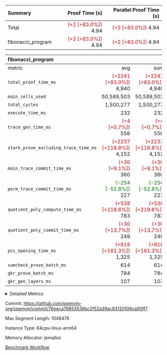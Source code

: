| Summary | Proof Time (s) | Parallel Proof Time (s) |
|:---|---:|---:|
| Total | <span style='color: red'>(+2 [+83.0%])</span> 4.94 | <span style='color: red'>(+2 [+83.0%])</span> 4.94 |
| fibonacci_program | <span style='color: red'>(+2 [+83.0%])</span> 4.94 | <span style='color: red'>(+2 [+83.0%])</span> 4.94 |


| fibonacci_program |||||
|:---|---:|---:|---:|---:|
|metric|avg|sum|max|min|
| `total_proof_time_ms ` | <span style='color: red'>(+2241 [+83.0%])</span> 4,940 | <span style='color: red'>(+2241 [+83.0%])</span> 4,940 | <span style='color: red'>(+2241 [+83.0%])</span> 4,940 | <span style='color: red'>(+2241 [+83.0%])</span> 4,940 |
| `main_cells_used     ` |  50,589,503 |  50,589,503 |  50,589,503 |  50,589,503 |
| `total_cycles        ` |  1,500,277 |  1,500,277 |  1,500,277 |  1,500,277 |
| `execute_time_ms     ` |  232 |  232 |  232 |  232 |
| `trace_gen_time_ms   ` | <span style='color: red'>(+4 [+0.7%])</span> 556 | <span style='color: red'>(+4 [+0.7%])</span> 556 | <span style='color: red'>(+4 [+0.7%])</span> 556 | <span style='color: red'>(+4 [+0.7%])</span> 556 |
| `stark_prove_excluding_trace_time_ms` | <span style='color: red'>(+2237 [+116.8%])</span> 4,152 | <span style='color: red'>(+2237 [+116.8%])</span> 4,152 | <span style='color: red'>(+2237 [+116.8%])</span> 4,152 | <span style='color: red'>(+2237 [+116.8%])</span> 4,152 |
| `main_trace_commit_time_ms` | <span style='color: red'>(+30 [+9.1%])</span> 360 | <span style='color: red'>(+30 [+9.1%])</span> 360 | <span style='color: red'>(+30 [+9.1%])</span> 360 | <span style='color: red'>(+30 [+9.1%])</span> 360 |
| `perm_trace_commit_time_ms` | <span style='color: green'>(-254 [-52.8%])</span> 227 | <span style='color: green'>(-254 [-52.8%])</span> 227 | <span style='color: green'>(-254 [-52.8%])</span> 227 | <span style='color: green'>(-254 [-52.8%])</span> 227 |
| `quotient_poly_compute_time_ms` | <span style='color: red'>(+538 [+219.6%])</span> 783 | <span style='color: red'>(+538 [+219.6%])</span> 783 | <span style='color: red'>(+538 [+219.6%])</span> 783 | <span style='color: red'>(+538 [+219.6%])</span> 783 |
| `quotient_poly_commit_time_ms` | <span style='color: red'>(+30 [+13.7%])</span> 249 | <span style='color: red'>(+30 [+13.7%])</span> 249 | <span style='color: red'>(+30 [+13.7%])</span> 249 | <span style='color: red'>(+30 [+13.7%])</span> 249 |
| `pcs_opening_time_ms ` | <span style='color: red'>(+818 [+161.3%])</span> 1,325 | <span style='color: red'>(+818 [+161.3%])</span> 1,325 | <span style='color: red'>(+818 [+161.3%])</span> 1,325 | <span style='color: red'>(+818 [+161.3%])</span> 1,325 |
| `sumcheck_prove_batch_ms` |  614 |  614 |  614 |  614 |
| `gkr_prove_batch_ms  ` |  784 |  784 |  784 |  784 |
| `gkr_gen_layers_ms   ` |  107 |  107 |  107 |  107 |



<details>
<summary>Detailed Metrics</summary>

|  | generate_perm_trace_time_ms |
| --- |
|  | 269 | 

| group | num_segments | keygen_time_ms | commit_exe_time_ms |
| --- | --- | --- | --- |
| fibonacci_program | 1 | 241 | 5 | 

| group | air_name | quotient_deg | interactions | constraints |
| --- | --- | --- | --- | --- |
| fibonacci_program | AccessAdapterAir<16> | 2 | 5 | 10 | 
| fibonacci_program | AccessAdapterAir<2> | 2 | 5 | 10 | 
| fibonacci_program | AccessAdapterAir<32> | 2 | 5 | 10 | 
| fibonacci_program | AccessAdapterAir<4> | 2 | 5 | 10 | 
| fibonacci_program | AccessAdapterAir<8> | 2 | 5 | 10 | 
| fibonacci_program | BitwiseOperationLookupAir<8> | 2 | 2 | 4 | 
| fibonacci_program | MemoryMerkleAir<8> | 2 | 4 | 37 | 
| fibonacci_program | PersistentBoundaryAir<8> | 2 | 3 | 6 | 
| fibonacci_program | PhantomAir | 2 | 3 | 4 | 
| fibonacci_program | Poseidon2PeripheryAir<BabyBearParameters>, 1> | 2 | 1 | 286 | 
| fibonacci_program | ProgramAir | 2 | 1 | 4 | 
| fibonacci_program | RangeTupleCheckerAir<2> | 2 | 1 | 4 | 
| fibonacci_program | Rv32HintStoreAir | 2 | 18 | 19 | 
| fibonacci_program | VariableRangeCheckerAir | 2 | 1 | 4 | 
| fibonacci_program | VmAirWrapper<Rv32BaseAluAdapterAir, BaseAluCoreAir<4, 8> | 2 | 20 | 26 | 
| fibonacci_program | VmAirWrapper<Rv32BaseAluAdapterAir, LessThanCoreAir<4, 8> | 2 | 18 | 32 | 
| fibonacci_program | VmAirWrapper<Rv32BaseAluAdapterAir, ShiftCoreAir<4, 8> | 2 | 24 | 80 | 
| fibonacci_program | VmAirWrapper<Rv32BranchAdapterAir, BranchEqualCoreAir<4> | 2 | 11 | 15 | 
| fibonacci_program | VmAirWrapper<Rv32BranchAdapterAir, BranchLessThanCoreAir<4, 8> | 2 | 13 | 29 | 
| fibonacci_program | VmAirWrapper<Rv32CondRdWriteAdapterAir, Rv32JalLuiCoreAir> | 2 | 10 | 13 | 
| fibonacci_program | VmAirWrapper<Rv32JalrAdapterAir, Rv32JalrCoreAir> | 2 | 16 | 13 | 
| fibonacci_program | VmAirWrapper<Rv32LoadStoreAdapterAir, LoadSignExtendCoreAir<4, 8> | 2 | 18 | 22 | 
| fibonacci_program | VmAirWrapper<Rv32LoadStoreAdapterAir, LoadStoreCoreAir<4> | 2 | 17 | 29 | 
| fibonacci_program | VmAirWrapper<Rv32MultAdapterAir, DivRemCoreAir<4, 8> | 2 | 25 | 68 | 
| fibonacci_program | VmAirWrapper<Rv32MultAdapterAir, MulHCoreAir<4, 8> | 2 | 24 | 15 | 
| fibonacci_program | VmAirWrapper<Rv32MultAdapterAir, MultiplicationCoreAir<4, 8> | 2 | 19 | 8 | 
| fibonacci_program | VmAirWrapper<Rv32RdWriteAdapterAir, Rv32AuipcCoreAir> | 2 | 12 | 9 | 
| fibonacci_program | VmConnectorAir | 2 | 5 | 9 | 

| group | air_name | segment | rows | prep_cols | perm_cols | main_cols | cells |
| --- | --- | --- | --- | --- | --- | --- | --- |
| fibonacci_program | AccessAdapterAir<8> | 0 | 128 |  | 12 | 17 | 3,712 | 
| fibonacci_program | BitwiseOperationLookupAir<8> | 0 | 65,536 | 3 | 12 | 2 | 917,504 | 
| fibonacci_program | MemoryMerkleAir<8> | 0 | 512 |  | 12 | 32 | 22,528 | 
| fibonacci_program | PersistentBoundaryAir<8> | 0 | 128 |  | 12 | 20 | 4,096 | 
| fibonacci_program | PhantomAir | 0 | 1 |  | 12 | 6 | 18 | 
| fibonacci_program | Poseidon2PeripheryAir<BabyBearParameters>, 1> | 0 | 256 |  | 12 | 300 | 79,872 | 
| fibonacci_program | ProgramAir | 0 | 8,192 |  | 12 | 10 | 180,224 | 
| fibonacci_program | RangeTupleCheckerAir<2> | 0 | 524,288 | 2 | 12 | 1 | 6,815,744 | 
| fibonacci_program | Rv32HintStoreAir | 0 | 4 |  | 12 | 32 | 176 | 
| fibonacci_program | VariableRangeCheckerAir | 0 | 262,144 | 2 | 12 | 1 | 3,407,872 | 
| fibonacci_program | VmAirWrapper<Rv32BaseAluAdapterAir, BaseAluCoreAir<4, 8> | 0 | 1,048,576 |  | 12 | 36 | 50,331,648 | 
| fibonacci_program | VmAirWrapper<Rv32BaseAluAdapterAir, LessThanCoreAir<4, 8> | 0 | 524,288 |  | 12 | 37 | 25,690,112 | 
| fibonacci_program | VmAirWrapper<Rv32BranchAdapterAir, BranchEqualCoreAir<4> | 0 | 262,144 |  | 12 | 26 | 9,961,472 | 
| fibonacci_program | VmAirWrapper<Rv32BranchAdapterAir, BranchLessThanCoreAir<4, 8> | 0 | 8 |  | 12 | 32 | 352 | 
| fibonacci_program | VmAirWrapper<Rv32CondRdWriteAdapterAir, Rv32JalLuiCoreAir> | 0 | 131,072 |  | 12 | 18 | 3,932,160 | 
| fibonacci_program | VmAirWrapper<Rv32JalrAdapterAir, Rv32JalrCoreAir> | 0 | 32 |  | 12 | 28 | 1,280 | 
| fibonacci_program | VmAirWrapper<Rv32LoadStoreAdapterAir, LoadStoreCoreAir<4> | 0 | 128 |  | 12 | 41 | 6,784 | 
| fibonacci_program | VmAirWrapper<Rv32RdWriteAdapterAir, Rv32AuipcCoreAir> | 0 | 16 |  | 12 | 20 | 512 | 
| fibonacci_program | VmConnectorAir | 0 | 2 | 1 | 12 | 5 | 34 | 

| group | segment | trace_gen_time_ms | total_proof_time_ms | total_cycles | total_cells | sumcheck_prove_batch_ms | stark_prove_excluding_trace_time_ms | quotient_poly_compute_time_ms | quotient_poly_commit_time_ms | perm_trace_commit_time_ms | pcs_opening_time_ms | main_trace_commit_time_ms | main_cells_used | gkr_prove_batch_ms | gkr_gen_layers_ms | execute_time_ms |
| --- | --- | --- | --- | --- | --- | --- | --- | --- | --- | --- | --- | --- | --- | --- | --- | --- |
| fibonacci_program | 0 | 556 | 4,940 | 1,500,277 | 101,356,100 | 614 | 4,152 | 783 | 249 | 227 | 1,325 | 360 | 50,589,503 | 784 | 107 | 232 | 

| group | segment | trace_height_constraint | weighted_sum | threshold |
| --- | --- | --- | --- | --- |
| fibonacci_program | 0 | 0 | 3,932,542 | 2,013,265,921 | 
| fibonacci_program | 0 | 1 | 10,749,400 | 2,013,265,921 | 
| fibonacci_program | 0 | 2 | 1,966,271 | 2,013,265,921 | 
| fibonacci_program | 0 | 3 | 10,749,532 | 2,013,265,921 | 
| fibonacci_program | 0 | 4 | 1,664 | 2,013,265,921 | 
| fibonacci_program | 0 | 5 | 640 | 2,013,265,921 | 
| fibonacci_program | 0 | 6 | 7,209,100 | 2,013,265,921 | 
| fibonacci_program | 0 | 7 |  | 2,013,265,921 | 
| fibonacci_program | 0 | 8 | 35,535,101 | 2,013,265,921 | 

</details>


Commit: https://github.com/openvm-org/openvm/commit/76eeca79853536bc2f52a39ac83120106ca95ff7

Max Segment Length: 1048476

Instance Type: 64cpu-linux-arm64

Memory Allocator: jemalloc

[Benchmark Workflow](https://github.com/openvm-org/openvm/actions/runs/14384033632)
